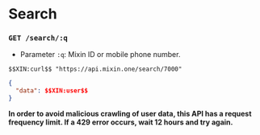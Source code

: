 # Search

### `GET /search/:q`

- Parameter `:q`: Mixin ID or mobile phone number.

```
$$XIN:curl$$ "https://api.mixin.one/search/7000"
```

```json
{
  "data": $$XIN:user$$
}
```

**In order to avoid malicious crawling of user data, this API has a request frequency limit. If a 429 error occurs, wait 12 hours and try again.**


